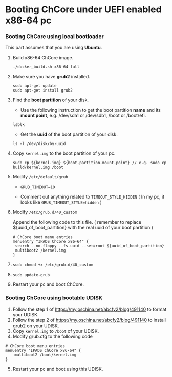# Booting ChCore under UEFI enabled x86-64 pc

### Booting ChCore using local bootloader

This part assumes that you are using **Ubuntu**.

1. Build x86-64 ChCore image.
   ```
   ./docker_build.sh x86-64 full
   ```
2. Make sure you have **grub2** installed.

   ```
   sudo apt-get update
   sudo apt-get install grub2
   ```

3. Find the **boot partition** of your disk.

   * Use the following instruction to get the boot partition **name** and its **mount point**, e.g. /dev/sda1 or /dev/sdb1, /boot or /boot/efi.

   ```
   lsblk
   ```
   * Get the **uuid** of the boot partition of your disk.
   ```
   ls -l /dev/disk/by-uuid
   ```
4. Copy ```kernel.img``` to the boot partition of your pc.
   ```
   sudo cp ${kernel.img} ${boot-partition-mount-point} // e.g. sudo cp build/kernel.img /boot
   ```

5. Modify ```/etc/default/grub```

   * ```GRUB_TIMEOUT=10```

   * Comment out anything related to ```TIMEOUT_STYLE_HIDDEN``` ( In my pc, it looks like ```GRUB_TIMEOUT_STYLE=hidden``` )

6. Modify ```/etc/grub.d/40_custom```

   Append the following code to this file. ( remember to replace ${uuid_of_boot_partition} with the real uuid of your boot partition )

   ```\# Boot menu entries
   # ChCore boot menu entries
   menuentry "IPADS ChCore x86-64" {
   	search --no-floppy --fs-uuid --set=root ${uuid_of_boot_partition}
   	multiboot2 /kernel.img
   }
   ```

7. ```sudo chmod +x /etc/grub.d/40_custom```

8. ```sudo update-grub```

9. Restart your pc and boot ChCore.

### Booting ChCore using bootable UDISK

1. Follow the step 1 of https://my.oschina.net/abcfy2/blog/491140 to format your UDISK.
2. Follow the step 2 of https://my.oschina.net/abcfy2/blog/491140 to install grub2 on your UDISK.
3. Copy ``kernel.img`` to ``/boot`` of your UDISK.
4. Modify grub.cfg to the following code

```
# ChCore boot menu entries
menuentry "IPADS ChCore x86-64" {
	multiboot2 /boot/kernel.img
}
```

5. Restart your pc and boot using this UDISK.

